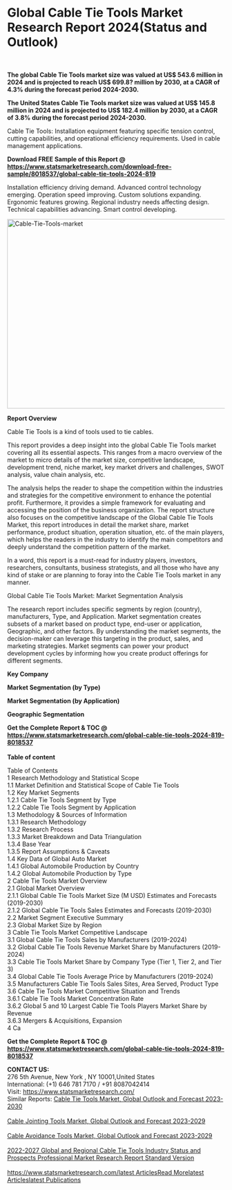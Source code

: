 <h1>Global Cable Tie Tools Market Research Report 2024(Status and Outlook)</h1><br/><p><strong>The global Cable Tie Tools market size was valued at US$ 543.6 million in 2024 and is projected to reach US$ 699.8? million by 2030, at a <strong>CAGR</strong> of 4.3% during the forecast period 2024-2030.</strong></p><p><strong>The United States Cable Tie Tools market size was valued at US$ 145.8 million in 2024 and is projected to US$ 182.4 million by 2030, at a <strong>CAGR</strong> of 3.8% during the forecast period 2024-2030.</strong></p><p>Cable Tie Tools: Installation equipment featuring specific tension control, cutting capabilities, and operational efficiency requirements. Used in cable management applications.</p><p><strong>Download FREE Sample of this Report @ <a href="https://www.statsmarketresearch.com/download-free-sample/8018537/global-cable-tie-tools-2024-819">https://www.statsmarketresearch.com/download-free-sample/8018537/global-cable-tie-tools-2024-819</a></strong></p><p>Installation efficiency driving demand. Advanced control technology emerging. Operation speed improving. Custom solutions expanding. Ergonomic features growing. Regional industry needs affecting design. Technical capabilities advancing. Smart control developing.</p><p><img alt="Cable-Tie-Tools-market" src="https://www.grandresearchstore.com/assets/report-images/Cable_Tie_Tools_market.png" style="width: 730px; height: 438px;"></p><p><strong>Report Overview</strong></p><p>Cable Tie Tools is a kind of tools used to tie cables.</p><p>This report provides a deep insight into the global Cable Tie Tools market covering all its essential aspects. This ranges from a macro overview of the market to micro details of the market size, competitive landscape, development trend, niche market, key market drivers and challenges, SWOT analysis, value chain analysis, etc.</p><p>The analysis helps the reader to shape the competition within the industries and strategies for the competitive environment to enhance the potential profit. Furthermore, it provides a simple framework for evaluating and accessing the position of the business organization. The report structure also focuses on the competitive landscape of the Global Cable Tie Tools Market, this report introduces in detail the market share, market performance, product situation, operation situation, etc. of the main players, which helps the readers in the industry to identify the main competitors and deeply understand the competition pattern of the market.</p><p>In a word, this report is a must-read for industry players, investors, researchers, consultants, business strategists, and all those who have any kind of stake or are planning to foray into the Cable Tie Tools market in any manner.</p><p>Global Cable Tie Tools Market: Market Segmentation Analysis</p><p>The research report includes specific segments by region (country), manufacturers, Type, and Application. Market segmentation creates subsets of a market based on product type, end-user or application, Geographic, and other factors. By understanding the market segments, the decision-maker can leverage this targeting in the product, sales, and marketing strategies. Market segments can power your product development cycles by informing how you create product offerings for different segments.</p><p><strong>Key Company</strong></p><p><strong>Market Segmentation (by Type)</strong></p><p><strong>Market Segmentation (<strong>by Application</strong>)</strong></p><p><strong>Geographic Segmentation</strong></p><div><b>Get the Complete Report & TOC @ <a href="https://www.statsmarketresearch.com/global-cable-tie-tools-2024-819-8018537">https://www.statsmarketresearch.com/global-cable-tie-tools-2024-819-8018537</a></b></div><br><b>Table of content</b><p>Table of Contents<br /> 1 Research Methodology and Statistical Scope<br /> 1.1 Market Definition and Statistical Scope of Cable Tie Tools<br /> 1.2 Key Market Segments<br /> 1.2.1 Cable Tie Tools Segment by Type<br /> 1.2.2 Cable Tie Tools Segment by Application<br /> 1.3 Methodology & Sources of Information<br /> 1.3.1 Research Methodology<br /> 1.3.2 Research Process<br /> 1.3.3 Market Breakdown and Data Triangulation<br /> 1.3.4 Base Year<br /> 1.3.5 Report Assumptions & Caveats<br /> 1.4 Key Data of Global Auto Market<br /> 1.4.1 Global Automobile Production by Country<br /> 1.4.2 Global Automobile Production by Type<br /> 2 Cable Tie Tools Market Overview<br /> 2.1 Global Market Overview<br /> 2.1.1 Global Cable Tie Tools Market Size (M USD) Estimates and Forecasts (2019-2030)<br /> 2.1.2 Global Cable Tie Tools Sales Estimates and Forecasts (2019-2030)<br /> 2.2 Market Segment Executive Summary<br /> 2.3 Global Market Size by Region<br /> 3 Cable Tie Tools Market Competitive Landscape<br /> 3.1 Global Cable Tie Tools Sales by Manufacturers (2019-2024)<br /> 3.2 Global Cable Tie Tools Revenue Market Share by Manufacturers (2019-2024)<br /> 3.3 Cable Tie Tools Market Share by Company Type (Tier 1, Tier 2, and Tier 3)<br /> 3.4 Global Cable Tie Tools Average Price by Manufacturers (2019-2024)<br /> 3.5 Manufacturers Cable Tie Tools Sales Sites, Area Served, Product Type<br /> 3.6 Cable Tie Tools Market Competitive Situation and Trends<br /> 3.6.1 Cable Tie Tools Market Concentration Rate<br /> 3.6.2 Global 5 and 10 Largest Cable Tie Tools Players Market Share by Revenue<br /> 3.6.3 Mergers & Acquisitions, Expansion<br /> 4 Ca<br><div><b>Get the Complete Report & TOC @ <a href="https://www.statsmarketresearch.com/global-cable-tie-tools-2024-819-8018537">https://www.statsmarketresearch.com/global-cable-tie-tools-2024-819-8018537</a></b></div></p> <b>CONTACT US:</b><br>276 5th Avenue, New York , NY 10001,United States<br>International: (+1) 646 781 7170 / +91 8087042414<br>Visit: <a href="https://www.statsmarketresearch.com/">https://www.statsmarketresearch.com/</a><br>Similar Reports: <a href="https://www.statsmarketresearch.com/global-cable-tie-tools-2024-819-8018537">Cable Tie Tools Market, Global Outlook and Forecast 2023-2030</a><br/><br/><a href="https://www.statsmarketresearch.com/global-cable-tie-tools-2024-819-8018537">Cable Jointing Tools Market, Global Outlook and Forecast 2023-2029</a><br/><br/><a href="https://www.statsmarketresearch.com/global-cable-tie-tools-2024-819-8018537">Cable Avoidance Tools Market, Global Outlook and Forecast 2023-2029</a><br/><br/><a href="https://www.statsmarketresearch.com/global-cable-tie-tools-2024-819-8018537">2022-2027 Global and Regional Cable Tie Tools Industry Status and Prospects Professional Market Research Report Standard Version</a><br/><br/><a href="https://gyeongbokgung.com">https://www.statsmarketresearch.com/</a><a href="https://hallyeomaritime.com">latest Articles</a><a href="https://jingwansa.com">Read More</a><a href=https://nguoiviet.jp/">latest Articles</a><a href="https://www.intelmarketresearch.com/">latest Publications</a>